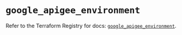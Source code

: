 # `google_apigee_environment`

Refer to the Terraform Registry for docs: [`google_apigee_environment`](https://registry.terraform.io/providers/hashicorp/google/5.39.1/docs/resources/apigee_environment).
